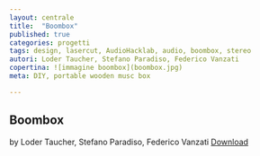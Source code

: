 ```yaml
---
layout: centrale
title:  "Boombox"
published: true
categories: progetti
tags: design, lasercut, AudioHacklab, audio, boombox, stereo
autori: Loder Taucher, Stefano Paradiso, Federico Vanzati
copertina: ![immagine boombox](boombox.jpg)
meta: DIY, portable wooden musc box

---
```

## Boombox
by Loder Taucher, Stefano Paradiso, Federico Vanzati
[Download](http://fablabtorino.org/wp-content/uploads/bOOMbOX.7z)
